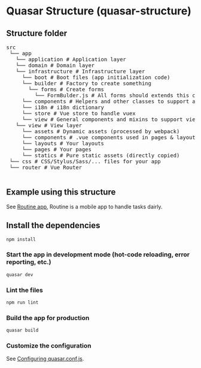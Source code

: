 # Quasar Structure (quasar-structure)

## Structure folder
<pre>
src
 └── app
   └── application # Application layer
   └── domain # Domain layer
   └── infrastructure # Infrastructure layer
     └── boot # Boot files (app initialization code)
     └── builder # Factory to create something
       └── forms # Create forms
         └── FormBulder.js # All forms should extends this class
     └── components # Helpers and other classes to support application, domain and view layers
     └── i18n # i18n dictionary
     └── store # Vue store to handle vuex
     └── view # General components and mixins to support view layer
   └── view # View layer
     └── assets # Dynamic assets (processed by webpack)
     └── components # .vue components used in pages & layouts
     └── layouts # Your layouts
     └── pages # Your pages
     └── statics # Pure static assets (directly copied)
 └── css # CSS/Stylus/Sass/... files for your app
 └── router # Vue Router
 </pre>

## Example using this structure
See [Routine app](https://github.com/erandirjunior/routine), Routine is a mobile app to handle tasks dairly.

## Install the dependencies
```bash
npm install
```

### Start the app in development mode (hot-code reloading, error reporting, etc.)
```bash
quasar dev
```

### Lint the files
```bash
npm run lint
```

### Build the app for production
```bash
quasar build
```

### Customize the configuration
See [Configuring quasar.conf.js](https://quasar.dev/quasar-cli/quasar-conf-js).
